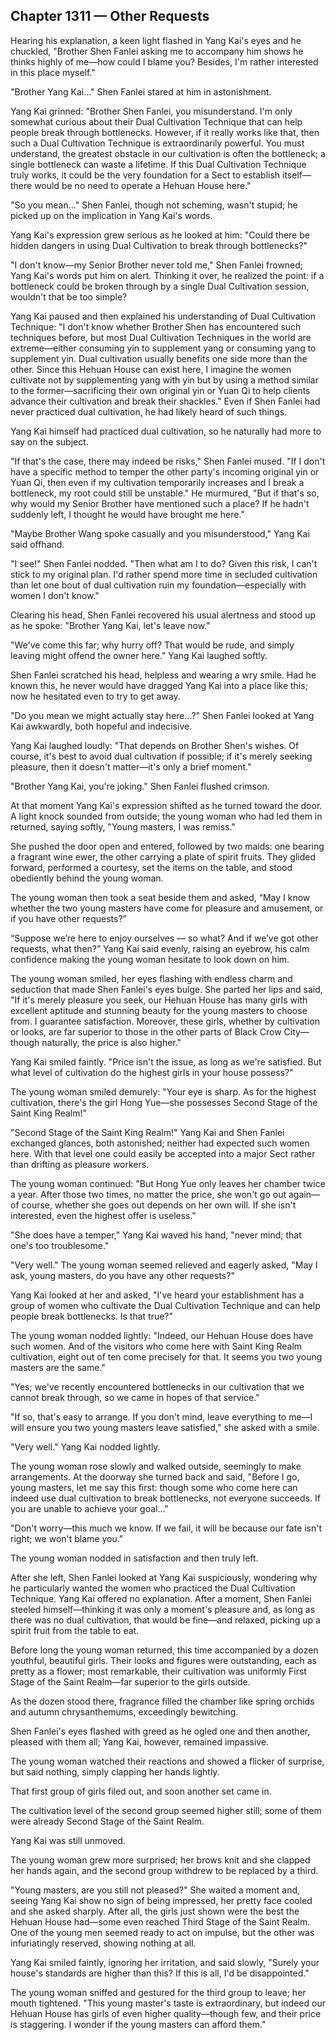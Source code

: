 ## Chapter 1311 — Other Requests

Hearing his explanation, a keen light flashed in Yang Kai's eyes and he chuckled, "Brother Shen Fanlei asking me to accompany him shows he thinks highly of me—how could I blame you? Besides, I'm rather interested in this place myself."

"Brother Yang Kai..." Shen Fanlei stared at him in astonishment.

Yang Kai grinned: "Brother Shen Fanlei, you misunderstand. I'm only somewhat curious about their Dual Cultivation Technique that can help people break through bottlenecks. However, if it really works like that, then such a Dual Cultivation Technique is extraordinarily powerful. You must understand, the greatest obstacle in our cultivation is often the bottleneck; a single bottleneck can waste a lifetime. If this Dual Cultivation Technique truly works, it could be the very foundation for a Sect to establish itself—there would be no need to operate a Hehuan House here."

"So you mean..." Shen Fanlei, though not scheming, wasn't stupid; he picked up on the implication in Yang Kai's words.

Yang Kai's expression grew serious as he looked at him: "Could there be hidden dangers in using Dual Cultivation to break through bottlenecks?"

"I don't know—my Senior Brother never told me," Shen Fanlei frowned; Yang Kai's words put him on alert. Thinking it over, he realized the point: if a bottleneck could be broken through by a single Dual Cultivation session, wouldn't that be too simple?

Yang Kai paused and then explained his understanding of Dual Cultivation Technique: "I don't know whether Brother Shen has encountered such techniques before, but most Dual Cultivation Techniques in the world are extreme—either consuming yin to supplement yang or consuming yang to supplement yin. Dual cultivation usually benefits one side more than the other. Since this Hehuan House can exist here, I imagine the women cultivate not by supplementing yang with yin but by using a method similar to the former—sacrificing their own original yin or Yuan Qi to help clients advance their cultivation and break their shackles." Even if Shen Fanlei had never practiced dual cultivation, he had likely heard of such things.

Yang Kai himself had practiced dual cultivation, so he naturally had more to say on the subject.

"If that's the case, there may indeed be risks," Shen Fanlei mused. "If I don't have a specific method to temper the other party's incoming original yin or Yuan Qi, then even if my cultivation temporarily increases and I break a bottleneck, my root could still be unstable." He murmured, "But if that's so, why would my Senior Brother have mentioned such a place? If he hadn't suddenly left, I thought he would have brought me here."

"Maybe Brother Wang spoke casually and you misunderstood," Yang Kai said offhand.

"I see!" Shen Fanlei nodded. "Then what am I to do? Given this risk, I can't stick to my original plan. I'd rather spend more time in secluded cultivation than let one bout of dual cultivation ruin my foundation—especially with women I don't know."

Clearing his head, Shen Fanlei recovered his usual alertness and stood up as he spoke: "Brother Yang Kai, let's leave now."

"We've come this far; why hurry off? That would be rude, and simply leaving might offend the owner here." Yang Kai laughed softly.

Shen Fanlei scratched his head, helpless and wearing a wry smile. Had he known this, he never would have dragged Yang Kai into a place like this; now he hesitated even to try to get away.

"Do you mean we might actually stay here...?" Shen Fanlei looked at Yang Kai awkwardly, both hopeful and indecisive.

Yang Kai laughed loudly: "That depends on Brother Shen's wishes. Of course, it's best to avoid dual cultivation if possible; if it's merely seeking pleasure, then it doesn't matter—it's only a brief moment."

"Brother Yang Kai, you're joking." Shen Fanlei flushed crimson.

At that moment Yang Kai's expression shifted as he turned toward the door. A light knock sounded from outside; the young woman who had led them in returned, saying softly, "Young masters, I was remiss."

She pushed the door open and entered, followed by two maids: one bearing a fragrant wine ewer, the other carrying a plate of spirit fruits. They glided forward, performed a courtesy, set the items on the table, and stood obediently behind the young woman.

The young woman then took a seat beside them and asked, “May I know whether the two young masters have come for pleasure and amusement, or if you have other requests?”

“Suppose we’re here to enjoy ourselves — so what? And if we’ve got other requests, what then?” Yang Kai said evenly, raising an eyebrow, his calm confidence making the young woman hesitate to look down on him.

The young woman smiled, her eyes flashing with endless charm and seduction that made Shen Fanlei's eyes bulge. She parted her lips and said, "If it's merely pleasure you seek, our Hehuan House has many girls with excellent aptitude and stunning beauty for the young masters to choose from. I guarantee satisfaction. Moreover, these girls, whether by cultivation or looks, are far superior to those in the other parts of Black Crow City—though naturally, the price is also higher."

Yang Kai smiled faintly. "Price isn't the issue, as long as we're satisfied. But what level of cultivation do the highest girls in your house possess?"

The young woman smiled demurely: "Your eye is sharp. As for the highest cultivation, there's the girl Hong Yue—she possesses Second Stage of the Saint King Realm!"

"Second Stage of the Saint King Realm!" Yang Kai and Shen Fanlei exchanged glances, both astonished; neither had expected such women here. With that level one could easily be accepted into a major Sect rather than drifting as pleasure workers.

The young woman continued: "But Hong Yue only leaves her chamber twice a year. After those two times, no matter the price, she won't go out again—of course, whether she goes out depends on her own will. If she isn't interested, even the highest offer is useless."

"She does have a temper," Yang Kai waved his hand, "never mind; that one's too troublesome."

"Very well." The young woman seemed relieved and eagerly asked, "May I ask, young masters, do you have any other requests?"

Yang Kai looked at her and asked, "I've heard your establishment has a group of women who cultivate the Dual Cultivation Technique and can help people break bottlenecks. Is that true?"

The young woman nodded lightly: "Indeed, our Hehuan House does have such women. And of the visitors who come here with Saint King Realm cultivation, eight out of ten come precisely for that. It seems you two young masters are the same."

"Yes; we've recently encountered bottlenecks in our cultivation that we cannot break through, so we came in hopes of that service."

"If so, that's easy to arrange. If you don't mind, leave everything to me—I will ensure you two young masters leave satisfied," she asked with a smile.

"Very well." Yang Kai nodded lightly.

The young woman rose slowly and walked outside, seemingly to make arrangements. At the doorway she turned back and said, "Before I go, young masters, let me say this first: though some who come here can indeed use dual cultivation to break bottlenecks, not everyone succeeds. If you are unable to achieve your goal..."

"Don't worry—this much we know. If we fail, it will be because our fate isn't right; we won't blame you."

The young woman nodded in satisfaction and then truly left.

After she left, Shen Fanlei looked at Yang Kai suspiciously, wondering why he particularly wanted the women who practiced the Dual Cultivation Technique. Yang Kai offered no explanation. After a moment, Shen Fanlei steeled himself—thinking it was only a moment's pleasure and, as long as there was no dual cultivation, that would be fine—and relaxed, picking up a spirit fruit from the table to eat.

Before long the young woman returned, this time accompanied by a dozen youthful, beautiful girls. Their looks and figures were outstanding, each as pretty as a flower; most remarkable, their cultivation was uniformly First Stage of the Saint Realm—far superior to the girls outside.

As the dozen stood there, fragrance filled the chamber like spring orchids and autumn chrysanthemums, exceedingly bewitching.

Shen Fanlei's eyes flashed with greed as he ogled one and then another, pleased with them all; Yang Kai, however, remained impassive.

The young woman watched their reactions and showed a flicker of surprise, but said nothing, simply clapping her hands lightly.

That first group of girls filed out, and soon another set came in.

The cultivation level of the second group seemed higher still; some of them were already Second Stage of the Saint Realm.

Yang Kai was still unmoved.

The young woman grew more surprised; her brows knit and she clapped her hands again, and the second group withdrew to be replaced by a third.

"Young masters, are you still not pleased?" She waited a moment and, seeing Yang Kai show no sign of being impressed, her pretty face cooled and she asked sharply. After all, the girls just shown were the best the Hehuan House had—some even reached Third Stage of the Saint Realm. One of the young men seemed ready to act on impulse, but the other was infuriatingly reserved, showing nothing at all.

Yang Kai smiled faintly, ignoring her irritation, and said slowly, "Surely your house's standards are higher than this? If this is all, I'd be disappointed."

The young woman sniffed and gestured for the third group to leave; her mouth tightened. "This young master's taste is extraordinary, but indeed our Hehuan House has girls of even higher quality—though few, and their price is staggering. I wonder if the young masters can afford them."